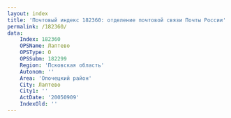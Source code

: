 ```yaml
---
layout: index
title: 'Почтовый индекс 182360: отделение почтовой связи Почты России'
permalink: /182360/
data:
    Index: 182360
    OPSName: Лаптево
    OPSType: О
    OPSSubm: 182299
    Region: 'Псковская область'
    Autonom: ''
    Area: 'Опочецкий район'
    City: Лаптево
    City1: ''
    ActDate: '20050909'
    IndexOld: ''
---
```

